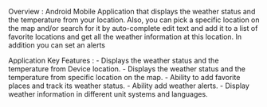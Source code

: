 Overview :
    Android Mobile Application that displays the weather status and the temperature from your location. Also, you can pick a specific location on the map and/or
    search for it by auto-complete edit text and add it to a list of favorite locations and get all the weather information at this location.
    In addition you can set an alerts
    
Application Key Features :
    - Displays the weather status and the temperature
    from Device location.
    - Displays the weather status and the temperature
    from specific location on the map.
    - Ability to add favorite places and track its weather status.
    - Ability add weather alerts.
    - Display weather information in different unit systems and
    languages.
    
